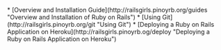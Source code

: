 <ul class="sidebar fourcol">
  * [Overview and Installation Guide](http://railsgirls.pinoyrb.org/guides "Overview and Installation of Ruby on Rails")
  * [Using Git](http://railsgirls.pinoyrb.org/git "Using Git")
  * [Deploying a Ruby on Rails Application on Heroku](http://railsgirls.pinoyrb.og/deploy "Deploying a Ruby on Rails Application on Heroku")
</ul>
